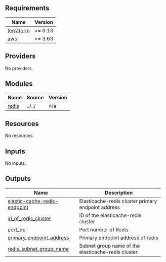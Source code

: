 <!-- BEGINNING OF PRE-COMMIT-TERRAFORM DOCS HOOK -->
## Requirements

| Name | Version |
|------|---------|
| <a name="requirement_terraform"></a> [terraform](#requirement\_terraform) | >= 0.13 |
| <a name="requirement_aws"></a> [aws](#requirement\_aws) | >= 3.63 |

## Providers

No providers.

## Modules

| Name | Source | Version |
|------|--------|---------|
| <a name="module_redis"></a> [redis](#module\_redis) | ../../ | n/a |

## Resources

No resources.

## Inputs

No inputs.

## Outputs

| Name | Description |
|------|-------------|
| <a name="output_elastic-cache-redis-endpoint"></a> [elastic-cache-redis-endpoint](#output\_elastic-cache-redis-endpoint) | Elasticache-redis cluster primary endpoint address |
| <a name="output_id_of_redis_cluster"></a> [id\_of\_redis\_cluster](#output\_id\_of\_redis\_cluster) | ID of the elasticache-redis cluster |
| <a name="output_port_no"></a> [port\_no](#output\_port\_no) | Port number of Redis |
| <a name="output_primary_endpoint_address"></a> [primary\_endpoint\_address](#output\_primary\_endpoint\_address) | Primary endpoint address of redis |
| <a name="output_redis_subnet_group_name"></a> [redis\_subnet\_group\_name](#output\_redis\_subnet\_group\_name) | Subnet group name of the elasticache-redis cluster |
<!-- END OF PRE-COMMIT-TERRAFORM DOCS HOOK -->
